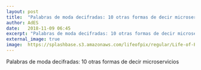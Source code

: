 ```yaml
---
layout: post
title:  "Palabras de moda decifradas: 10 otras formas de decir microservicios"
author: AdES
date:   2018-11-09 06:45
excerpt: "Palabras de moda decifradas: 10 otras formas de decir microservicios"
external_image: true
image:  https://splashbase.s3.amazonaws.com/lifeofpix/regular/Life-of-Pix-free-stock-white-chair-wall-LEEROY-1440x2160.jpg
---
```

Palabras de moda decifradas: 10 otras formas de decir microservicios